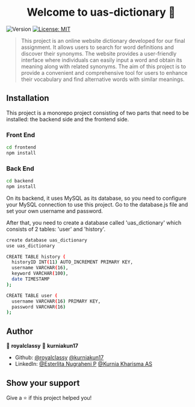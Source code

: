 <h1 align="center">Welcome to uas-dictionary 👋</h1>
<p>
  <img alt="Version" src="https://img.shields.io/badge/version-0.0.0-blue.svg?cacheSeconds=2592000" />
  <a href="#" target="_blank">
    <img alt="License: MIT" src="https://img.shields.io/badge/License-MIT-yellow.svg" />
  </a>
</p>

> This project is an online website dictionary developed for our final assignment. It allows users to search for word definitions and discover their synonyms. The website provides a user-friendly interface where individuals can easily input a word and obtain its meaning along with related synonyms. The aim of this project is to provide a convenient and comprehensive tool for users to enhance their vocabulary and find alternative words with similar meanings.

## Installation
This project is a monorepo project consisting of two parts that need to be installed: the backend side and the frontend side.

### Front End
```sh
cd frontend
npm install
```

### Back End
```sh
cd backend
npm install
```
On its backend, it uses MySQL as its database, so you need to configure your MySQL connection to use this project. Go to the database.js file and set your own username and password.

After that, you need to create a database called 'uas_dictionary' which consists of 2 tables: 'user' and 'history'.


```sh
create database uas_dictionary
use uas_dictionary

CREATE TABLE history (
  historyID INT(11) AUTO_INCREMENT PRIMARY KEY,
  username VARCHAR(16),
  keyword VARCHAR(100),
  date TIMESTAMP
);

CREATE TABLE user (
  username VARCHAR(16) PRIMARY KEY,
  password VARCHAR(16)
);

```

## Author

👤 **royalclassy**
👤 **kurniakun17**

* Github: [@royalclassy](https://github.com/royalclassy) [@kurniakun17](https://github.com/kurniakun17)
* LinkedIn: [@Esterlita Nugraheni P](https://www.linkedin.com/in/esterlitanp/?originalSubdomain=id) [@Kurnia Kharisma AS](https://www.linkedin.com/in/kurnia-kharisma-agung-samiadjie-88b54a224/)


## Show your support

Give a ⭐️ if this project helped you!

